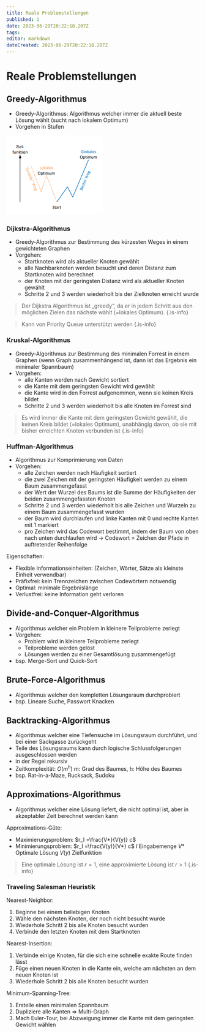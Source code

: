 ```yaml
---
title: Reale Problemstellungen
published: 1
date: 2023-06-29T20:22:18.207Z
tags: 
editor: markdown
dateCreated: 2023-06-29T20:22:18.207Z
---
```


# Reale Problemstellungen

## Greedy-Algorithmus

- Greedy-Algorithmus: Algorithmus welcher immer die aktuell beste Lösung wählt (sucht nach lokalem Optimum)
- Vorgehen in Stufen

![Greedy-Algorithmus](/fom/semester-4/algorithmen-und-datenstrukturen/greedy-algorithmus.png)

### Dijkstra-Algorithmus

- Greedy-Algorithmus zur Bestimmung des kürzesten Weges in einem gewichteten Graphen
- Vorgehen:
  - Startknoten wird als aktueller Knoten gewählt
  - alle Nachbarknoten werden besucht und deren Distanz zum Startknoten wird berechnet
  - der Knoten mit der geringsten Distanz wird als aktueller Knoten gewählt
  - Schritte 2 und 3 werden wiederholt bis der Zielknoten erreicht wurde

> Der Dijkstra Algorithmus ist „greedy“, da er in jedem Schritt aus den möglichen Zielen das nächste wählt (=lokales Optimum).
{.is-info}

> Kann von Priority Queue unterstützt werden
{.is-info}

### Kruskal-Algorithmus

- Greedy-Algorithmus zur Bestimmung des minimalen Forrest in einem Graphen (wenn Graph zusammenhängend ist, dann ist das Ergebnis ein minimaler Spannbaum)
- Vorgehen:
  - alle Kanten werden nach Gewicht sortiert
  - die Kante mit dem geringsten Gewicht wird gewählt
  - die Kante wird in den Forrest aufgenommen, wenn sie keinen Kreis bildet
  - Schritte 2 und 3 werden wiederholt bis alle Knoten im Forrest sind

> Es wird immer die Kante mit dem geringsten Gewicht gewählt, die keinen Kreis bildet (=lokales Optimum), unabhängig davon, ob sie mit bisher erreichten Knoten verbunden ist
{.is-info}

### Huffman-Algorithmus

- Algorithmus zur Komprimierung von Daten
- Vorgehen:
  - alle Zeichen werden nach Häufigkeit sortiert
  - die zwei Zeichen mit der geringsten Häufigkeit werden zu einem Baum zusammengefasst
  - der Wert der Wurzel des Baums ist die Summe der Häufigkeiten der beiden zusammengefassten Knoten
  - Schritte 2 und 3 werden wiederholt bis alle Zeichen und Wurzeln zu einem Baum zusammengefasst wurden
  - der Baum wird durchlaufen und linke Kanten mit 0 und rechte Kanten mit 1 markiert
  - pro Zeichen wird das Codewort bestimmt, indem der Baum von oben nach unten durchlaufen wird -> Codewort = Zeichen der Pfade in auftretender Reihenfolge

Eigenschaften:

- Flexible Informationseinheiten: (Zeichen, Wörter, Sätze als kleinste Einheit verwendbar)
- Präfixfrei: kein Trennzeichen zwischen Codewörtern notwendig
- Optimal: minimale Ergebnislänge
- Verlustfrei: keine Information geht verloren

## Divide-and-Conquer-Algorithmus

- Algorithmus welcher ein Problem in kleinere Teilprobleme zerlegt
- Vorgehen:
  - Problem wird in kleinere Teilprobleme zerlegt
  - Teilprobleme werden gelöst
  - Lösungen werden zu einer Gesamtlösung zusammengefügt
- bsp. Merge-Sort und Quick-Sort

## Brute-Force-Algorithmus

- Algorithmus welcher den kompletten Lösungsraum durchprobiert
- bsp. Lineare Suche, Passwort Knacken

## Backtracking-Algorithmus

- Algorithmus welcher eine Tiefensuche im Lösungsraum durchführt, und bei einer Sackgasse zurückgeht
- Teile des Lösungsraums kann durch logische Schlussfolgerungen ausgeschlossen werden
- in der Regel rekursiv
- Zeitkomplexität: $O(m^h)$ m: Grad des Baumes, h: Höhe des Baumes
- bsp. Rat-in-a-Maze, Rucksack, Sudoku

## Approximations-Algorithmus

- Algorithmus welcher eine Lösung liefert, die nicht optimal ist, aber in akzeptabler Zeit berechnet werden kann

Approximations-Güte:

- Maximierungsproblem: $r_I =\frac{V*}{V(y)} c$
- Minimierungsproblem: $r_I =\frac{V(y)}{V*} c$
$I$ Eingabemenge
$V*$ Optimale Lösung
$V(y)$ Zielfunktion

> Eine optimale Lösung ist $r = 1$, eine approximierte Lösung ist $r > 1$
{.is-info}

### Traveling Salesman Heuristik

Nearest-Neighbor:

1. Beginne bei einem beliebigen Knoten
1. Wähle den nächsten Knoten, der noch nicht besucht wurde
1. Wiederhole Schritt 2 bis alle Knoten besucht wurden
1. Verbinde den letzten Knoten mit dem Startknoten

Nearest-Insertion:

1. Verbinde einige Knoten, für die sich eine schnelle exakte Route finden lässt
1. Füge einen neuen Knoten in die Kante ein, welche am nächsten an dem neuen Knoten ist
1. Wiederhole Schritt 2 bis alle Knoten besucht wurden

Minimum-Spanning-Tree:

1. Erstelle einen minimalen Spannbaum
1. Dupliziere alle Kanten => Multi-Graph
1. Mach Euler-Tour, bei Abzweigung immer die Kante mit dem geringsten Gewicht wählen
